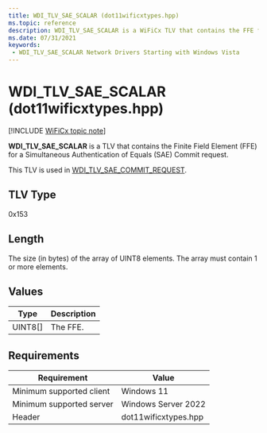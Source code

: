 ```yaml
---
title: WDI_TLV_SAE_SCALAR (dot11wificxtypes.hpp)
ms.topic: reference
description: WDI_TLV_SAE_SCALAR is a WiFiCx TLV that contains the FFE for a SAE Commit request.
ms.date: 07/31/2021
keywords:
 - WDI_TLV_SAE_SCALAR Network Drivers Starting with Windows Vista
---
```


# WDI_TLV_SAE_SCALAR (dot11wificxtypes.hpp)

[!INCLUDE [WiFiCx topic note](../includes/wificx-version-warning.md)]

**WDI_TLV_SAE_SCALAR** is a TLV that contains the Finite Field Element (FFE) for a Simultaneous Authentication of Equals (SAE) Commit request.

This TLV is used in [WDI_TLV_SAE_COMMIT_REQUEST](wdi-tlv-sae-commit-request.md).

## TLV Type

0x153

## Length

The size (in bytes) of the array of UINT8 elements. The array must contain 1 or more elements.

## Values

| Type | Description |
| --- | --- |
| UINT8[] | The FFE. |

## Requirements

|Requirement|Value|
|--- |--- |
|Minimum supported client|Windows 11|
|Minimum supported server|Windows Server 2022|
|Header|dot11wificxtypes.hpp|
